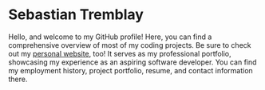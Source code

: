 # Sebastian Tremblay

Hello, and welcome to my GitHub profile! Here, you can find a comprehensive overview of most of my coding projects. Be sure to check out my [personal website](https://sebytremblay.com), too! It serves as my professional portfolio, showcasing my experience as an aspiring software developer. You can find my employment history, project portfolio, resume, and contact information there.
